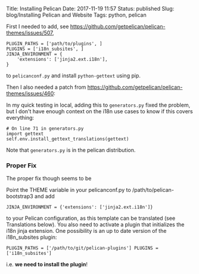 Title: Installing Pelican
Date: 2017-11-19 11:57
Status: published
Slug: blog/Installing Pelican and Website
Tags: python, pelican


First I needed to add, see <https://github.com/getpelican/pelican-themes/issues/507>,

	PLUGIN_PATHS = ['path/to/plugins', ]
	PLUGINS = ['i18n_subsites', ]
	JINJA_ENVIRONMENT = {
    	'extensions': ['jinja2.ext.i18n'],
	}

to `pelicanconf.py` and install `python-gettext` using pip.

Then I also needed a patch from <https://github.com/getpelican/pelican-themes/issues/460>:

In my quick testing in local, adding this to `generators.py` fixed the problem, but I don't have enough context on the i18n use cases to know if this covers everything:

	# On line 71 in generators.py
	import gettext
	self.env.install_gettext_translations(gettext)


Note that `generators.py` is in the pelican distribution.

### Proper Fix

The proper fix though seems to be

Point the THEME variable in your pelicanconf.py to /path/to/pelican-bootstrap3 and add

	JINJA_ENVIRONMENT = {'extensions': ['jinja2.ext.i18n']}
	
to your Pelican configuration, as this template can be translated (see Translations below). You also need to activate a plugin that initializes the i18n jinja extension. One possibility is an up to date version of the i18n_subsites plugin:

	PLUGIN_PATHS = ['/path/to/git/pelican-plugins'] PLUGINS = ['i18n_subsites']
	
i.e. **we need to install the plugin**!
